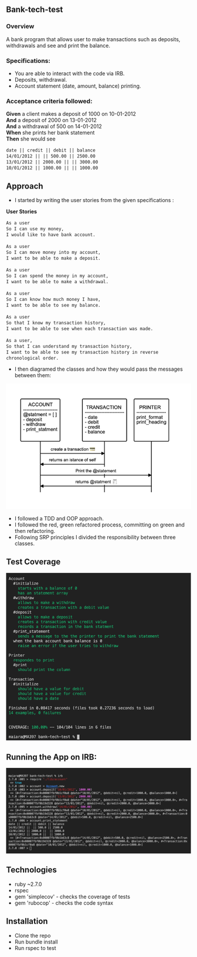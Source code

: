 ## Bank-tech-test

### Overview
A bank program that allows user to make transactions such as deposits, withdrawals and see and print the balance. 

### Specifications: 
* You are able to interact with the code via IRB.
* Deposits, withdrawal.
* Account statement (date, amount, balance) printing.

### Acceptance criteria followed:

**Given** a client makes a deposit of 1000 on 10-01-2012  
**And** a deposit of 2000 on 13-01-2012  
**And** a withdrawal of 500 on 14-01-2012  
**When** she prints her bank statement  
**Then** she would see

```
date || credit || debit || balance
14/01/2012 || || 500.00 || 2500.00
13/01/2012 || 2000.00 || || 3000.00
10/01/2012 || 1000.00 || || 1000.00
```
## Approach

- I started by writing the user stories from the given specifications : 

**User Stories**

```
As a user
So I can use my money,
I would like to have bank account.

As a user
So I can move money into my account,
I want to be able to make a deposit.

As a user
So I can spend the money in my account, 
I want to be able to make a withdrawal.

As a user
So I can know how much money I have, 
I want to be able to see my balance.

As a user
So that I know my transaction history, 
I want to be able to see when each transaction was made.

As a user,
So that I can understand my transaction history,
I want to be able to see my transaction history in reverse chronological order.
```

- I then diagramed the classes and how they would pass the messages between them: 

<img alt="Account" src="./public/account-diagram.png"/>


- I followed a TDD and OOP approach.
- I followed the red, green refactored process, committing on green and then refactoring.
- Following SRP principles I divided the responsibility between three classes.

## Test Coverage

<img alt="Bank-tech-test" src="./public/Bank-tech-test.png"/>



## Running the App on IRB:

<img alt="Irb tests" src="./public/irb tests.png"/>


## Technologies
* ruby ~2.7.0
* rspec
* gem 'simplecov' - checks the coverage of tests
* gem 'rubocop' - checks the code syntax


## Installation
* Clone the repo
* Run bundle install
* Run rspec to test







